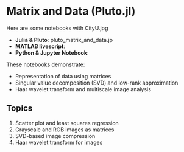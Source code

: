 # Matrix and Data (Pluto.jl)

Here are some notebooks with CityU.jpg
- **Julia & Pluto**: pluto_matrix_and_data.jp
- **MATLAB livescript**:
- **Python & Jupyter Notebook**:  

These notebooks demonstrate:
- Representation of data using matrices
- Singular value decomposition (SVD) and low-rank approximation
- Haar wavelet transform and multiscale image analysis

## Topics
1. Scatter plot and least squares regression
2. Grayscale and RGB images as matrices
3. SVD-based image compression
4. Haar wavelet transform for images
